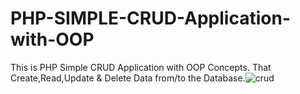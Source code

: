 # PHP-SIMPLE-CRUD-Application-with-OOP
This is PHP Simple CRUD Application with OOP Concepts.
That Create,Read,Update & Delete Data from/to the Database.![crud](https://github.com/gson463/PHP-SIMPLE-CRUD-Application-with-OOP/assets/65144643/a2c38990-ffd4-47e8-a43d-e86f178ab16b)
